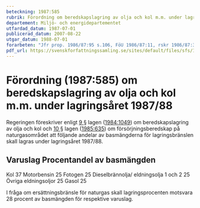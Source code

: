 ```yaml
---
beteckning: 1987:585
rubrik: Förordning om beredskapslagring av olja och kol m.m. under lagringsåret 1987/88
departement: Miljö- och energidepartementet
utfardad_datum: 1987-07-01
publicerad_datum: 2007-08-22
utgar_datum: 1988-07-01
forarbeten: "Jfr prop. 1986/87:95 s.106, FöU 1986/87:11, rskr 1986/87:310"
pdf_url: https://svenskforfattningssamling.se/sites/default/files/sfs/1987-07/SFS1987-585.pdf
---
```


# Förordning (1987:585) om beredskapslagring av olja och kol m.m. under lagringsåret 1987/88

Regeringen föreskriver enligt [9 §](#9) lagen ([1984:1049](https://selex.se/eli/sfs/1984/1049)) om beredskapslagring av olja och kol och [10 §](#10) lagen ([1985:635](https://selex.se/eli/sfs/1985/635)) om försörjningsberedskap på naturgasområdet att följande andelar av basmängderna för lagringsbränslen skall lagras under lagringsåret 1987/88.

## Varuslag                        Procentandel av basmängden

Kol                             37 Motorbensin                     25 Fotogen                         25 Dieselbrännolja/ eldningsolja 1 och 2            25 Övriga eldningsoljor            25 Gasol                           25

I fråga om ersättningsbränsle för naturgas skall lagringsprocenten motsvara 28 procent av basmängden för respektive varuslag.